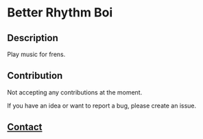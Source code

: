 # Better Rhythm Boi

## **Description**

Play music for frens.

## **Contribution**
 
Not accepting any contributions at the moment.

If you have an idea or want to report a bug, please create an issue.

## **[Contact](https://github.com/ColeBallard/coleballard.github.io/blob/main/README.md)**
